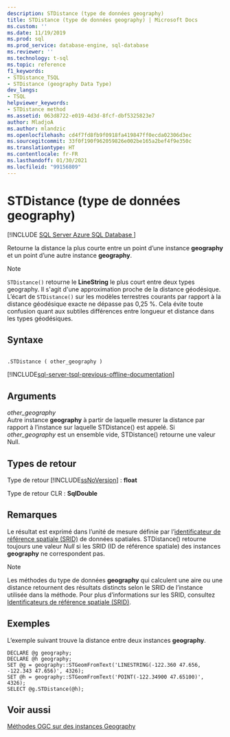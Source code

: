 ```yaml
---
description: STDistance (type de données geography)
title: STDistance (type de données geography) | Microsoft Docs
ms.custom: ''
ms.date: 11/19/2019
ms.prod: sql
ms.prod_service: database-engine, sql-database
ms.reviewer: ''
ms.technology: t-sql
ms.topic: reference
f1_keywords:
- STDistance_TSQL
- STDistance (geography Data Type)
dev_langs:
- TSQL
helpviewer_keywords:
- STDistance method
ms.assetid: 063d8722-e019-4d3d-8fcf-dbf5325823e7
author: MladjoA
ms.author: mlandzic
ms.openlocfilehash: cd4f7fd8fb9f0918fa419847ff0ecda02306d3ec
ms.sourcegitcommit: 33f0f190f962059826e002be165a2bef4f9e350c
ms.translationtype: HT
ms.contentlocale: fr-FR
ms.lasthandoff: 01/30/2021
ms.locfileid: "99156809"
---
```

# <a name="stdistance-geography-data-type"></a>STDistance (type de données geography)
[!INCLUDE [SQL Server Azure SQL Database ](../../includes/applies-to-version/sql-asdb.md)]

  Retourne la distance la plus courte entre un point d’une instance **geography** et un point d’une autre instance **geography**.  
  
> [!NOTE]  
>  `STDistance()` retourne le **LineString** le plus court entre deux types geography. Il s'agit d'une approximation proche de la distance géodésique. L’écart de `STDistance()` sur les modèles terrestres courants par rapport à la distance géodésique exacte ne dépasse pas 0,25 %. Cela évite toute confusion quant aux subtiles différences entre longueur et distance dans les types géodésiques.  
  
## <a name="syntax"></a>Syntaxe  
  
```  
  
.STDistance ( other_geography )  
```  
  
[!INCLUDE[sql-server-tsql-previous-offline-documentation](../../includes/sql-server-tsql-previous-offline-documentation.md)]

## <a name="arguments"></a>Arguments
 *other_geography*  
 Autre instance **geography** à partir de laquelle mesurer la distance par rapport à l’instance sur laquelle STDistance() est appelé. Si *other_geography* est un ensemble vide, STDistance() retourne une valeur Null.  
  
## <a name="return-types"></a>Types de retour  
 Type de retour [!INCLUDE[ssNoVersion](../../includes/ssnoversion-md.md)] : **float**  
  
 Type de retour CLR : **SqlDouble**  
  
## <a name="remarks"></a>Remarques  
 Le résultat est exprimé dans l’unité de mesure définie par l’[identificateur de référence spatiale &#40;SRID&#41;](../../relational-databases/spatial/spatial-reference-identifiers-srids.md) de données spatiales.
STDistance() retourne toujours une valeur *Null* si les SRID (ID de référence spatiale) des instances **geography** ne correspondent pas.  
  
> [!NOTE]  
>  Les méthodes du type de données **geography** qui calculent une aire ou une distance retournent des résultats distincts selon le SRID de l’instance utilisée dans la méthode. Pour plus d’informations sur les SRID, consultez [Identificateurs de référence spatiale &#40;SRID&#41;](../../relational-databases/spatial/spatial-reference-identifiers-srids.md).  
  
## <a name="examples"></a>Exemples  
 L’exemple suivant trouve la distance entre deux instances **geography**.  
  
```  
DECLARE @g geography;  
DECLARE @h geography;  
SET @g = geography::STGeomFromText('LINESTRING(-122.360 47.656, -122.343 47.656)', 4326);  
SET @h = geography::STGeomFromText('POINT(-122.34900 47.65100)', 4326);  
SELECT @g.STDistance(@h);  
```  
  
## <a name="see-also"></a>Voir aussi  
 [Méthodes OGC sur des instances Geography](../../t-sql/spatial-geography/ogc-methods-on-geography-instances.md)  
  
  
